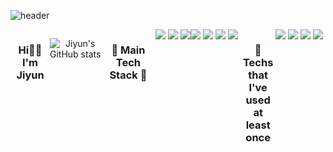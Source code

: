 

![header](https://capsule-render.vercel.app/api?type=soft&color=F1CDF0&height=150&section=header&text=Jiyun's%20Github&fontSize=70&animation=twinkling)

<div align="center" style="display:flex">
  <h3> Hi🖐🏻 I'm Jiyun </h3>
  
 ![Jiyun's GitHub stats](https://github-readme-stats.vercel.app/api?username=JIYUN97&show_icons=true&theme=tokyonight)


<h3 align=center> 📌 Main Tech Stack 📌</h3>
<div align=center style="display:flex">
    <img src="https://img.shields.io/badge/TypeScript-3178C6?style=flat-square&logo=TypeScript&logoColor=white"/>&nbsp
    <img src="https://img.shields.io/badge/JavaScript-F7DF1E?style=flat-square&logo=JavaScript&logoColor=white"/>&nbsp
    <img src="https://img.shields.io/badge/Node.js-339933?style=flat-square&logo=Node.js&logoColor=white"/><br>
    <img src="https://img.shields.io/badge/MongoDB-47A248?style=flat-square&logo=MongoDB&logoColor=white"/>&nbsp
    <img src="https://img.shields.io/badge/Git-F05032?style=flat-square&logo=Git&logoColor=white"/>&nbsp
    <img src="https://img.shields.io/badge/Python-3776AB?style=flat-square&logo=Python&logoColor=white"/>&nbsp
   <img src="https://img.shields.io/badge/Django-092E20?style=flat-square&logo=Django&logoColor=white"/></a>&nbsp 
    <h3>  👀 Techs that I've used at least once  </h3>
    <img src="https://img.shields.io/badge/Flask-000000?style=flat-square&logo=Flask&logoColor=white"/></a>&nbsp
    <img src="https://img.shields.io/badge/Java-007396?style=flat-square&logo=Java&logoColor=white"/></a>&nbsp 
    <img src="https://img.shields.io/badge/Mysql-E6B91E?style=flat-square&logo=MySql&logoColor=white"/></a>&nbsp 
    <img src="https://img.shields.io/badge/aws-333664?style=flat-square&logo=amazon-aws&logoColor=white"/></a>&nbsp 
</div>

